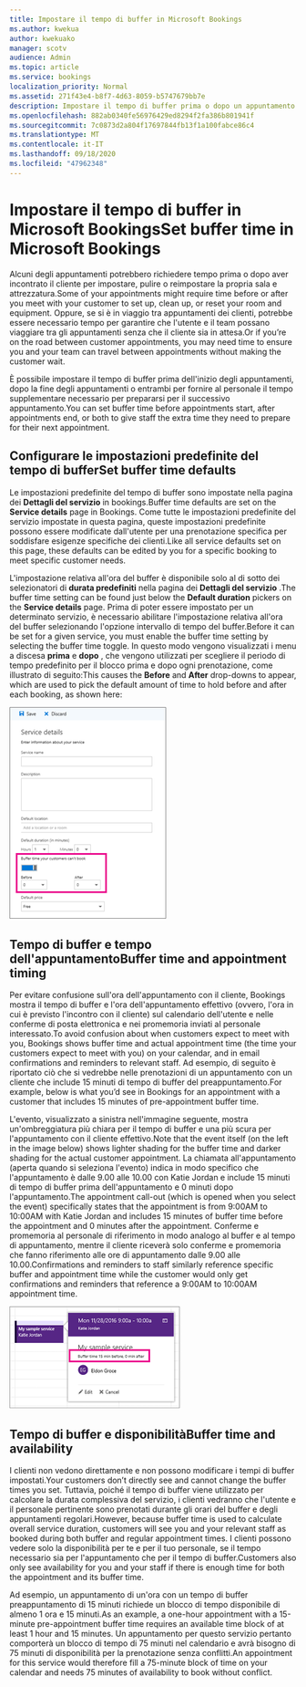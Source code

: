 ```yaml
---
title: Impostare il tempo di buffer in Microsoft Bookings
ms.author: kwekua
author: kwekuako
manager: scotv
audience: Admin
ms.topic: article
ms.service: bookings
localization_priority: Normal
ms.assetid: 271f43e4-b8f7-4d63-8059-b5747679bb7e
description: Impostare il tempo di buffer prima o dopo un appuntamento in Microsoft bookings per consentire il tempo necessario per la pulizia o la reimpostazione delle apparecchiature.
ms.openlocfilehash: 882ab0340fe56976429ed8294f2fa386b801941f
ms.sourcegitcommit: 7c0873d2a804f17697844fb13f1a100fabce86c4
ms.translationtype: MT
ms.contentlocale: it-IT
ms.lasthandoff: 09/18/2020
ms.locfileid: "47962348"
---
```

# <a name="set-buffer-time-in-microsoft-bookings"></a><span data-ttu-id="a1988-103">Impostare il tempo di buffer in Microsoft Bookings</span><span class="sxs-lookup"><span data-stu-id="a1988-103">Set buffer time in Microsoft Bookings</span></span>

<span data-ttu-id="a1988-104">Alcuni degli appuntamenti potrebbero richiedere tempo prima o dopo aver incontrato il cliente per impostare, pulire o reimpostare la propria sala e attrezzatura.</span><span class="sxs-lookup"><span data-stu-id="a1988-104">Some of your appointments might require time before or after you meet with your customer to set up, clean up, or reset your room and equipment.</span></span> <span data-ttu-id="a1988-105">Oppure, se si è in viaggio tra appuntamenti dei clienti, potrebbe essere necessario tempo per garantire che l'utente e il team possano viaggiare tra gli appuntamenti senza che il cliente sia in attesa.</span><span class="sxs-lookup"><span data-stu-id="a1988-105">Or if you’re on the road between customer appointments, you may need time to ensure you and your team can travel between appointments without making the customer wait.</span></span>

<span data-ttu-id="a1988-106">È possibile impostare il tempo di buffer prima dell'inizio degli appuntamenti, dopo la fine degli appuntamenti o entrambi per fornire al personale il tempo supplementare necessario per prepararsi per il successivo appuntamento.</span><span class="sxs-lookup"><span data-stu-id="a1988-106">You can set buffer time before appointments start, after appointments end, or both to give staff the extra time they need to prepare for their next appointment.</span></span>

## <a name="set-buffer-time-defaults"></a><span data-ttu-id="a1988-107">Configurare le impostazioni predefinite del tempo di buffer</span><span class="sxs-lookup"><span data-stu-id="a1988-107">Set buffer time defaults</span></span>

<span data-ttu-id="a1988-108">Le impostazioni predefinite del tempo di buffer sono impostate nella pagina dei **Dettagli del servizio** in bookings.</span><span class="sxs-lookup"><span data-stu-id="a1988-108">Buffer time defaults are set on the **Service details** page in Bookings.</span></span> <span data-ttu-id="a1988-109">Come tutte le impostazioni predefinite del servizio impostate in questa pagina, queste impostazioni predefinite possono essere modificate dall'utente per una prenotazione specifica per soddisfare esigenze specifiche dei clienti.</span><span class="sxs-lookup"><span data-stu-id="a1988-109">Like all service defaults set on this page, these defaults can be edited by you for a specific booking to meet specific customer needs.</span></span>

<span data-ttu-id="a1988-110">L'impostazione relativa all'ora del buffer è disponibile solo al di sotto dei selezionatori di **durata predefiniti** nella pagina dei **Dettagli del servizio** .</span><span class="sxs-lookup"><span data-stu-id="a1988-110">The buffer time setting can be found just below the **Default duration** pickers on the **Service details** page.</span></span> <span data-ttu-id="a1988-111">Prima di poter essere impostato per un determinato servizio, è necessario abilitare l'impostazione relativa all'ora del buffer selezionando l'opzione intervallo di tempo del buffer.</span><span class="sxs-lookup"><span data-stu-id="a1988-111">Before it can be set for a given service, you must enable the buffer time setting by selecting the buffer time toggle.</span></span> <span data-ttu-id="a1988-112">In questo modo vengono visualizzati i menu a discesa **prima** e **dopo** , che vengono utilizzati per scegliere il periodo di tempo predefinito per il blocco prima e dopo ogni prenotazione, come illustrato di seguito:</span><span class="sxs-lookup"><span data-stu-id="a1988-112">This causes the **Before** and **After** drop-downs to appear, which are used to pick the default amount of time to hold before and after each booking, as shown here:</span></span>

   ![Immagine delle prenotazioni con tempo di buffer abilitato](../media/bookings-buffertime.png)

## <a name="buffer-time-and-appointment-timing"></a><span data-ttu-id="a1988-114">Tempo di buffer e tempo dell'appuntamento</span><span class="sxs-lookup"><span data-stu-id="a1988-114">Buffer time and appointment timing</span></span>

<span data-ttu-id="a1988-115">Per evitare confusione sull'ora dell'appuntamento con il cliente, Bookings mostra il tempo di buffer e l'ora dell'appuntamento effettivo (ovvero, l'ora in cui è previsto l'incontro con il cliente) sul calendario dell'utente e nelle conferme di posta elettronica e nei promemoria inviati al personale interessato.</span><span class="sxs-lookup"><span data-stu-id="a1988-115">To avoid confusion about when customers expect to meet with you, Bookings shows buffer time and actual appointment time (the time your customers expect to meet with you) on your calendar, and in email confirmations and reminders to relevant staff.</span></span> <span data-ttu-id="a1988-116">Ad esempio, di seguito è riportato ciò che si vedrebbe nelle prenotazioni di un appuntamento con un cliente che include 15 minuti di tempo di buffer del preappuntamento.</span><span class="sxs-lookup"><span data-stu-id="a1988-116">For example, below is what you’d see in Bookings for an appointment with a customer that includes 15 minutes of pre-appointment buffer time.</span></span>

<span data-ttu-id="a1988-117">L'evento, visualizzato a sinistra nell'immagine seguente, mostra un'ombreggiatura più chiara per il tempo di buffer e una più scura per l'appuntamento con il cliente effettivo.</span><span class="sxs-lookup"><span data-stu-id="a1988-117">Note that the event itself (on the left in the image below) shows lighter shading for the buffer time and darker shading for the actual customer appointment.</span></span> <span data-ttu-id="a1988-118">La chiamata all'appuntamento (aperta quando si seleziona l'evento) indica in modo specifico che l'appuntamento è dalle 9.00 alle 10.00 con Katie Jordan e include 15 minuti di tempo di buffer prima dell'appuntamento e 0 minuti dopo l'appuntamento.</span><span class="sxs-lookup"><span data-stu-id="a1988-118">The appointment call-out (which is opened when you select the event) specifically states that the appointment is from 9:00AM to 10:00AM with Katie Jordan and includes 15 minutes of buffer time before the appointment and 0 minutes after the appointment.</span></span> <span data-ttu-id="a1988-119">Conferme e promemoria al personale di riferimento in modo analogo al buffer e al tempo di appuntamento, mentre il cliente riceverà solo conferme e promemoria che fanno riferimento alle ore di appuntamento dalle 9.00 alle 10.00.</span><span class="sxs-lookup"><span data-stu-id="a1988-119">Confirmations and reminders to staff similarly reference specific buffer and appointment time while the customer would only get confirmations and reminders that reference a 9:00AM to 10:00AM appointment time.</span></span>

   ![Immagine della chiamata di prenotazione appuntamenti con il tempo di buffer visualizzato](../media/bookings-buffertime-callout.png)

## <a name="buffer-time-and-availability"></a><span data-ttu-id="a1988-121">Tempo di buffer e disponibilità</span><span class="sxs-lookup"><span data-stu-id="a1988-121">Buffer time and availability</span></span>

<span data-ttu-id="a1988-122">I clienti non vedono direttamente e non possono modificare i tempi di buffer impostati.</span><span class="sxs-lookup"><span data-stu-id="a1988-122">Your customers don’t directly see and cannot change the buffer times you set.</span></span> <span data-ttu-id="a1988-123">Tuttavia, poiché il tempo di buffer viene utilizzato per calcolare la durata complessiva del servizio, i clienti vedranno che l'utente e il personale pertinente sono prenotati durante gli orari del buffer e degli appuntamenti regolari.</span><span class="sxs-lookup"><span data-stu-id="a1988-123">However, because buffer time is used to calculate overall service duration, customers will see you and your relevant staff as booked during both buffer and regular appointment times.</span></span> <span data-ttu-id="a1988-124">I clienti possono vedere solo la disponibilità per te e per il tuo personale, se il tempo necessario sia per l'appuntamento che per il tempo di buffer.</span><span class="sxs-lookup"><span data-stu-id="a1988-124">Customers also only see availability for you and your staff if there is enough time for both the appointment and its buffer time.</span></span>

<span data-ttu-id="a1988-125">Ad esempio, un appuntamento di un'ora con un tempo di buffer preappuntamento di 15 minuti richiede un blocco di tempo disponibile di almeno 1 ora e 15 minuti.</span><span class="sxs-lookup"><span data-stu-id="a1988-125">As an example, a one-hour appointment with a 15-minute pre-appointment buffer time requires an available time block of at least 1 hour and 15 minutes.</span></span> <span data-ttu-id="a1988-126">Un appuntamento per questo servizio pertanto comporterà un blocco di tempo di 75 minuti nel calendario e avrà bisogno di 75 minuti di disponibilità per la prenotazione senza conflitti.</span><span class="sxs-lookup"><span data-stu-id="a1988-126">An appointment for this service would therefore fill a 75-minute block of time on your calendar and needs 75 minutes of availability to book without conflict.</span></span>
